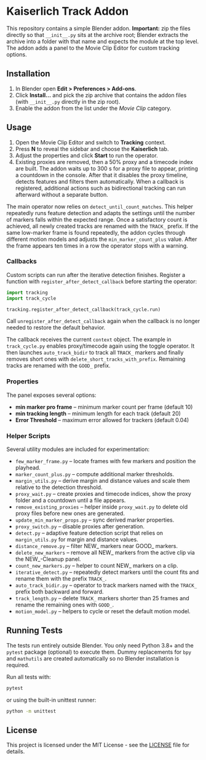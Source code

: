 # Kaiserlich Track Addon

This repository contains a simple Blender addon. **Important:** zip the files directly so that `__init__.py` sits at the archive root; Blender extracts the archive into a folder with that name and expects the module at the top level. The addon adds a panel to the Movie Clip Editor for custom tracking options.

## Installation
1. In Blender open **Edit > Preferences > Add-ons**.
2. Click **Install...** and pick the zip archive that contains the addon files
   (with `__init__.py` directly in the zip root).
3. Enable the addon from the list under the *Movie Clip* category.

## Usage
1. Open the Movie Clip Editor and switch to **Tracking** context.
2. Press **N** to reveal the sidebar and choose the **Kaiserlich** tab.
3. Adjust the properties and click **Start** to run the operator.
4. Existing proxies are removed, then a 50% proxy and a timecode
   index are built. The addon waits up to 300&nbsp;s for a proxy
   file to appear, printing a countdown in the console. After that it
   disables the proxy timeline, detects features and filters them
   automatically. When a callback is registered, additional actions
   such as bidirectional tracking can run afterward without a separate
   button.

The main operator now relies on `detect_until_count_matches`. This helper
repeatedly runs feature detection and adapts the settings until the number of
markers falls within the expected range. Once a satisfactory count is achieved,
all newly created tracks are renamed with the ``TRACK_`` prefix.
If the same low-marker frame is found repeatedly, the addon cycles through
different motion models and adjusts the ``min_marker_count_plus`` value.
After the frame appears ten times in a row the operator stops with a warning.

### Callbacks

Custom scripts can run after the iterative detection finishes. Register a
function with ``register_after_detect_callback`` before starting the operator:

```python
import tracking
import track_cycle

tracking.register_after_detect_callback(track_cycle.run)
```
Call ``unregister_after_detect_callback`` again when the callback is no longer needed to restore the default behavior.


The callback receives the current ``context`` object. The example in
``track_cycle.py`` enables proxy/timecode again using the toggle operator.
It then launches ``auto_track_bidir`` to track all ``TRACK_`` markers and
finally removes short ones with ``delete_short_tracks_with_prefix``.
Remaining tracks are renamed with the ``GOOD_`` prefix.

### Properties

The panel exposes several options:

- **min marker pro frame** – minimum marker count per frame (default 10)
- **min tracking length** – minimum length for each track (default 20)
- **Error Threshold** – maximum error allowed for trackers (default 0.04)

### Helper Scripts

Several utility modules are included for experimentation:

- `few_marker_frame.py` – locate frames with few markers and position the playhead.
- `marker_count_plus.py` – compute additional marker thresholds.
- `margin_utils.py` – derive margin and distance values and scale them relative to the detection threshold.
- `proxy_wait.py` – create proxies and timecode indices, show the proxy folder and a countdown until a file appears.
- `remove_existing_proxies` – helper inside `proxy_wait.py` to delete old proxy files before new ones are generated.
- `update_min_marker_props.py` – sync derived marker properties.
- `proxy_switch.py` – disable proxies after generation.
- `detect.py` – adaptive feature detection script that relies on `margin_utils.py` for margin and distance values.
- `distance_remove.py` – filter NEW_ markers near GOOD_ markers.
- `delete_new_markers` – remove all NEW_ markers from the active clip via the NEW_-Cleanup panel.
- `count_new_markers.py` – helper to count NEW_ markers on a clip.
- `iterative_detect.py` – repeatedly detect markers until the count fits and
  rename them with the prefix `TRACK_`.
- `auto_track_bidir.py` – operator to track markers named with the `TRACK_` prefix both backward and forward.
- `track_length.py` – delete `TRACK_` markers shorter than 25 frames and rename the remaining ones with `GOOD_`.
- `motion_model.py` – helpers to cycle or reset the default motion model.

## Running Tests

The tests run entirely outside Blender. You only need Python 3.8+ and the
`pytest` package (optional) to execute them. Dummy replacements for `bpy` and
`mathutils` are created automatically so no Blender installation is required.

Run all tests with:

```bash
pytest
```

or using the built-in unittest runner:

```bash
python -m unittest
```

## License

This project is licensed under the MIT License - see the [LICENSE](LICENSE) file for details.
